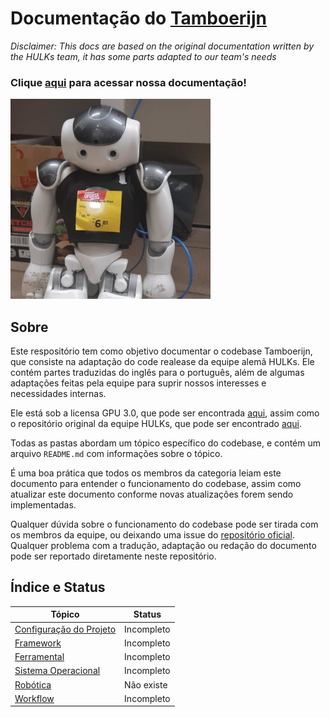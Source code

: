# Documentação do [Tamboerijn](https://github.com/rinobot-team/Tamboerijn)
*Disclaimer: This docs are based on the original documentation written by the HULKs team, it has some parts adapted to our team's needs*

### Clique [aqui](https://rinobot-team.github.io/SPL-Docs) para acessar nossa documentação!

![Bisnaguinha](./docs/bisnaguinha.jpg)

## Sobre
Este respositório tem como objetivo documentar o codebase Tamboerijn, que consiste na adaptação do code realease da equipe alemã HULKs. Ele contém partes traduzidas do inglês para o português, além de algumas adaptações feitas pela equipe para suprir nossos interesses e necessidades internas.

Ele está sob a licensa GPU 3.0, que pode ser encontrada [aqui](./LICENSE), assim como o repositório original da equipe HULKs, que pode ser encontrado [aqui](https://github.com/HULKs/hulk).

Todas as pastas abordam um tópico específico do codebase, e contém um arquivo `README.md` com informações sobre o tópico.

É uma boa prática que todos os membros da categoria leiam este documento para entender o funcionamento do codebase, assim como atualizar este documento conforme novas atualizações forem sendo implementadas.

Qualquer dúvida sobre o funcionamento do codebase pode ser tirada com os membros da equipe, ou deixando uma issue do [repositório oficial](https://github.com/rinobot-team/Tamboerijn). Qualquer problema com a tradução, adaptação ou redação do documento pode ser reportado diretamente neste repositório.

## Índice e Status

| Tópico | Status |
| ------ | ------ |
| [Configuração do Projeto](./docs/config-projeto/README.md)  | Incompleto |
| [Framework](./docs/framework/README.md) | Incompleto |
| [Ferramental](./docs/ferramental/README.md) | Incompleto |
| [Sistema Operacional](./docs/sistema-operacional/README.md) | Incompleto |
| [Robótica](./docs/robotica/README.md) | Não existe |
| [Workflow](./docs/workflow/README.md) | Incompleto |
